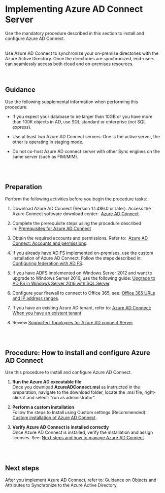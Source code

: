 # Implementing Azure AD Connect Server
Use the mandatory procedure described in this section to install and configure Azure AD Connect. 
<br />
<br />

Use Azure AD Connect to synchronize your on-premise directories with the Azure Active Directory. Once the directories are synchronized, end-users can seamlessly access both cloud and on-premises resources.  
<br />
<br />

## Guidance
Use the following supplemental information when performing this procedure:
- If you expect your database to be larger than 10GB or you have more than 100K objects in AD, use SQL standard or enterprise (not SQL express).

- Use at least two Azure AD Connect servers:  One is the active server,  the other is operating in staging mode. 
- Do not co-host Azure AD connect server with other Sync engines on the same server (such as FIM/MIM).
<br />
<br />

## Preparation
Perform the following activities before you begin the procedure tasks: 
1. Download Azure AD Connect (Version  1.1.486.0 or later). Access the Azure Connect software download center:  [Azure AD Connect](https://www.microsoft.com/en-us/download/details.aspx?id=47594).
	
2. Complete the prerequisite steps using the procedure described in: [Prerequisites for Azure AD Connect](https://docs.microsoft.com/en-us/azure/active-directory/connect/active-directory-aadconnect-prerequisites)  
	
3. Obtain the required accounts and permissions. Refer to:  [Azure AD Connect: Accounts and permissions](https://docs.microsoft.com/en-us/azure/active-directory/connect/active-directory-aadconnect-accounts-permissions). 
	
4. If you already have AD FS implemented on-premises, use the custom installation of Azure AD Connect. Follow the steps described in:      [Configuring federation with AD FS](https://docs.microsoft.com/en-us/azure/active-directory/connect/active-directory-aadconnect-get-started-custom#ad-fs-configuration-pre-requisites).
	
5. If you have ADFS implemented on Windows Server 2012 and want to upgrade to Windows Server 2016, use the following guide:  [Upgrade to AD FS in Windows Server 2016 with SQL Server](https://docs.microsoft.com/en-us/windows-server/identity/ad-fs/deployment/upgrading-to-ad-fs-in-windows-server-sql#moving-from-a-windows-server-2012-r2-ad-fs-farm-to-a-windows-server-2016-ad-fs-farm).
	
  6. Configure your firewall to connect to Office 365, see: [Office 365 URLs and IP address ranges](https://support.office.com/en-us/article/Office-365-URLs-and-IP-address-ranges-8548a211-3fe7-47cb-abb1-355ea5aa88a2).
	
  7. If you have an existing Azure AD tenant, refer to: [Azure AD Connect: When you have an existent tenant](https://docs.microsoft.com/en-us/azure/active-directory/connect/active-directory-aadconnect-existing-tenant).
	
  8. Review [Supported Topologies for Azure AD connect Server](https://docs.microsoft.com/en-us/azure/active-directory/connect/active-directory-aadconnect-topologies). 
<br />
<br />

## Procedure:  How to install and configure Azure AD Connect 
Use this procedure to install and configure Azure AD Connect. 

1. **Run the Azure AD executable file**   
    Once you download **AzureADConnect.msi** as instructed in the preparation, navigate to the download folder, locate the .msi file, right-click it and select: “run as administrator”.
	
2. **Perform a custom installation**   
   Follow the steps to Install using Custom settings (Recommended):  [Custom installation of Azure AD Connect](https://docs.microsoft.com/en-us/azure/active-directory/connect/active-directory-aadconnect-get-started-custom).
	
3. **Verify Azure AD Connect is installed correctly**   
   Once Azure AD Connect is installed, verify the installation and assign licenses. See: [Next steps and how to manage Azure AD Connect](https://docs.microsoft.com/en-us/azure/active-directory/connect/active-directory-aadconnect-whats-next). 
<br />
<br />

## Next steps 
After you implement Azure AD Connect, refer to: Guidance on Objects and Attributes to Synchronize to the Azure Active Directory.

